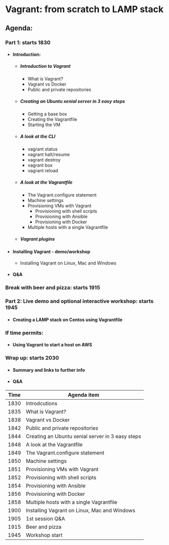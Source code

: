 # Vagrant: from scratch to LAMP stack

## Agenda:

### Part 1: starts 1830
- #### Introduction:
  - ##### Introduction to Vagrant
    - What is Vagrant?
    - Vagrant vs Docker
    - Public and private repositories
  - ##### Creating an Ubuntu xenial server in 3 easy steps
    - Getting a base box
    - Creating the Vagrantfile
    - Starting the VM
  - ##### A look at the CLI
    - vagrant status
    - vagrant halt/resume
    - vagrant destroy
    - vagrant box
    - vagrant reload
  - ##### A look at the Vagrantfile
    - The Vagrant.configure statement
    - Machine settings
    - Provisioning VMs with Vagrant
      - Provisioning with shell scripts
      - Provisioning with Ansible
      - Provisioning with Docker
    - Multiple hosts with a single Vagrantfile  
  - ##### Vagrant plugins
- #### Installing Vagrant - demo/workshop
  - Installing Vagrant on Linux, Mac and Windows
- #### Q&A

### Break with beer and pizza: starts 1915

### Part 2: Live demo and optional interactive workshop: starts 1945
- #### Creating a LAMP stack on Centos using Vagrantfile

### If time permits:
- #### Using Vagrant to start a host on AWS

### Wrap up: starts 2030
- #### Summary and links to further info
- #### Q&A

| Time | Agenda item |
|---|---|
| 1830 | Introdcutions |
| 1835 | What is Vagrant? |
| 1838 | Vagrant vs Docker |
| 1842 | Public and private repositories |
| 1844 | Creating an Ubuntu xenial server in 3 easy steps |
| 1848 | A look at the Vagrantfile |
| 1849 | The Vagrant.configure statement |
| 1850 | Machine settings |
| 1851 | Provisioning VMs with Vagrant |
| 1852 | Provisioning with shell scripts |
| 1854 | Provisioning with Ansible |
| 1856 | Provisioning with Docker |
| 1858 | Multiple hosts with a single Vagrantfile |
| 1900 | Installing Vagrant on Linux, Mac and Windows |
| 1905 | 1st session Q&A |
| 1915 | Beer and pizza |
| 1945 | Workshop start |
